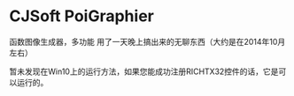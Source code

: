 # CJSoft PoiGraphier
函数图像生成器，多功能
用了一天晚上搞出来的无聊东西（大约是在2014年10月左右）


暂未发现在Win10上的运行方法，如果您能成功注册RICHTX32控件的话，它是可以运行的。